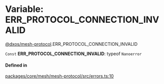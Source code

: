 # Variable: ERR\_PROTOCOL\_CONNECTION\_INVALID

[@dxos/mesh-protocol](../modules/dxos_mesh_protocol.md).ERR_PROTOCOL_CONNECTION_INVALID

 `Const` **ERR\_PROTOCOL\_CONNECTION\_INVALID**: typeof `Nanoerror`

#### Defined in

[packages/core/mesh/mesh-protocol/src/errors.ts:10](https://github.com/dxos/dxos/blob/main/packages/core/mesh/mesh-protocol/src/errors.ts#L10)
